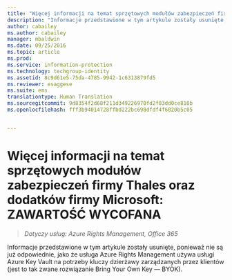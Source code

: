 ```yaml
---
title: "Więcej informacji na temat sprzętowych modułów zabezpieczeń firmy Thales oraz dodatków firmy Microsoft: ZAWARTOŚĆ WYCOFANA | Azure RMS"
description: "Informacje przedstawione w tym artykule zostały usunięte, ponieważ nie są już odpowiednie, jako że usługa Azure Rights Management używa usługi Azure Key Vault na potrzeby kluczy dzierżawy zarządzanych przez klientów (jest to tak zwane rozwiązanie Bring Your Own Key — BYOK)."
author: cabailey
ms.author: cabailey
manager: mbaldwin
ms.date: 09/25/2016
ms.topic: article
ms.prod: 
ms.service: information-protection
ms.technology: techgroup-identity
ms.assetid: 8c9d61e5-75da-4785-9942-1c6313879fd5
ms.reviewer: esaggese
ms.suite: ems
translationtype: Human Translation
ms.sourcegitcommit: 9d8354f2d68f211d349226970fd2f83dd0ce810b
ms.openlocfilehash: fff3b94014728ffbd222bc698dfdf4f6020b5c05


---
```


# <a name="more-information-about-thales-hsms-and-microsoft-additions-retired-content"></a>Więcej informacji na temat sprzętowych modułów zabezpieczeń firmy Thales oraz dodatków firmy Microsoft: ZAWARTOŚĆ WYCOFANA

>*Dotyczy usług: Azure Rights Management, Office 365*

Informacje przedstawione w tym artykule zostały usunięte, ponieważ nie są już odpowiednie, jako że usługa Azure Rights Management używa usługi Azure Key Vault na potrzeby kluczy dzierżawy zarządzanych przez klientów (jest to tak zwane rozwiązanie Bring Your Own Key — BYOK). 




<!--HONumber=Nov16_HO2-->


